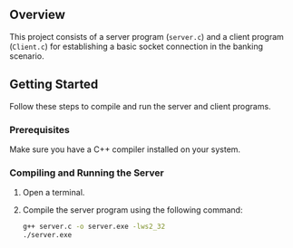 ## Overview

This project consists of a server program (`server.c`) and a client program (`Client.c`) for establishing a basic socket connection in the banking scenario.

## Getting Started

Follow these steps to compile and run the server and client programs.

### Prerequisites

Make sure you have a C++ compiler installed on your system.

### Compiling and Running the Server

1. Open a terminal.

2. Compile the server program using the following command:

   ```bash
   g++ server.c -o server.exe -lws2_32
   ./server.exe

